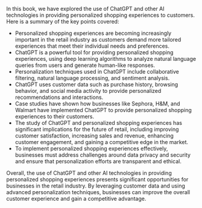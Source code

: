 
In this book, we have explored the use of ChatGPT and other AI technologies in providing personalized shopping experiences to customers. Here is a summary of the key points covered:

* Personalized shopping experiences are becoming increasingly important in the retail industry as customers demand more tailored experiences that meet their individual needs and preferences.
* ChatGPT is a powerful tool for providing personalized shopping experiences, using deep learning algorithms to analyze natural language queries from users and generate human-like responses.
* Personalization techniques used in ChatGPT include collaborative filtering, natural language processing, and sentiment analysis.
* ChatGPT uses customer data such as purchase history, browsing behavior, and social media activity to provide personalized recommendations and interactions.
* Case studies have shown how businesses like Sephora, H\&M, and Walmart have implemented ChatGPT to provide personalized shopping experiences to their customers.
* The study of ChatGPT and personalized shopping experiences has significant implications for the future of retail, including improving customer satisfaction, increasing sales and revenue, enhancing customer engagement, and gaining a competitive edge in the market.
* To implement personalized shopping experiences effectively, businesses must address challenges around data privacy and security and ensure that personalization efforts are transparent and ethical.

Overall, the use of ChatGPT and other AI technologies in providing personalized shopping experiences presents significant opportunities for businesses in the retail industry. By leveraging customer data and using advanced personalization techniques, businesses can improve the overall customer experience and gain a competitive advantage.
